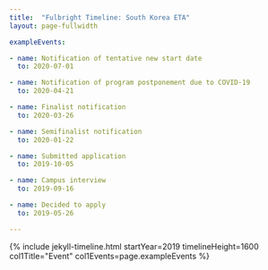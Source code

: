 ```yaml
---
title:  "Fulbright Timeline: South Korea ETA"
layout: page-fullwidth

exampleEvents:

- name: Notification of tentative new start date
  to: 2020-07-01

- name: Notification of program postponement due to COVID-19
  to: 2020-04-21

- name: Finalist notification
  to: 2020-03-26

- name: Semifinalist notification
  to: 2020-01-22

- name: Submitted application
  to: 2019-10-05

- name: Campus interview
  to: 2019-09-16

- name: Decided to apply
  to: 2019-05-26

---
```


{% include jekyll-timeline.html
   startYear=2019
   timelineHeight=1600
   col1Title="Event"
   col1Events=page.exampleEvents
%}
